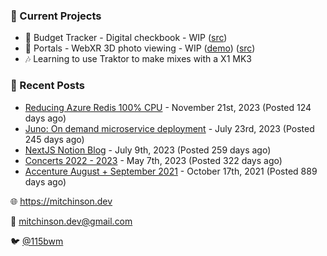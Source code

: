 ### 📌 Current Projects
- 💸 Budget Tracker - Digital checkbook - WIP ([src](https://github.com/bmitchinson/budget-entry))
- 📸 Portals - WebXR 3D photo viewing - WIP ([demo](https://portals.mitchinson.dev/)) ([src](https://github.com/bmitchinson/vr-jpg-viewer-webxr))
- 🎶 Learning to use Traktor to make mixes with a X1 MK3

### 📝 Recent Posts

- [Reducing Azure Redis 100% CPU](https://blog.mitchinson.dev/redis-cpu) - November 21st, 2023 (Posted 124 days ago)
- [Juno: On demand microservice deployment](https://blog.mitchinson.dev/juno) - July 23rd, 2023 (Posted 245 days ago)
- [NextJS Notion Blog](https://blog.mitchinson.dev/blog-2023) - July 9th, 2023 (Posted 259 days ago)
- [Concerts 2022 - 2023](https://blog.mitchinson.dev/concerts-2023) - May 7th, 2023 (Posted 322 days ago)
- [Accenture August + September 2021](https://blog.mitchinson.dev/pillar/aug-sep-21) - October 17th, 2021 (Posted 889 days ago)

🌐 https://mitchinson.dev

💌 mitchinson.dev@gmail.com

🐦 [@115bwm](https://twitter.com/115bwm)